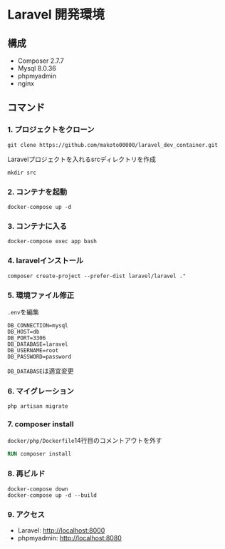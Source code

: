 # Laravel 開発環境

## 構成

- Composer 2.7.7
- Mysql 8.0.36
- phpmyadmin
- nginx

## コマンド

### 1. プロジェクトをクローン

```shell
git clone https://github.com/makoto00000/laravel_dev_container.git
```

Laravelプロジェクトを入れるsrcディレクトリを作成

```shell
mkdir src
```

### 2. コンテナを起動

```shell
docker-compose up -d
```

### 3. コンテナに入る

```shell
docker-compose exec app bash
```

### 4. laravelインストール

```shell
composer create-project --prefer-dist laravel/laravel ."
```

### 5. 環境ファイル修正

`.env`を編集

```shell
DB_CONNECTION=mysql
DB_HOST=db
DB_PORT=3306
DB_DATABASE=laravel
DB_USERNAME=root
DB_PASSWORD=password
```

`DB_DATABASE`は適宜変更

### 6. マイグレーション

```shell
php artisan migrate
```

### 7. composer install

`docker/php/Dockerfile`14行目のコメントアウトを外す

```Dockerfile
RUN composer install
```

### 8. 再ビルド

```shell
docker-compose down
docker-compose up -d --build
```

### 9. アクセス

- Laravel:
<http://localhost:8000>
- phpmyadmin:
<http://localhost:8080>
